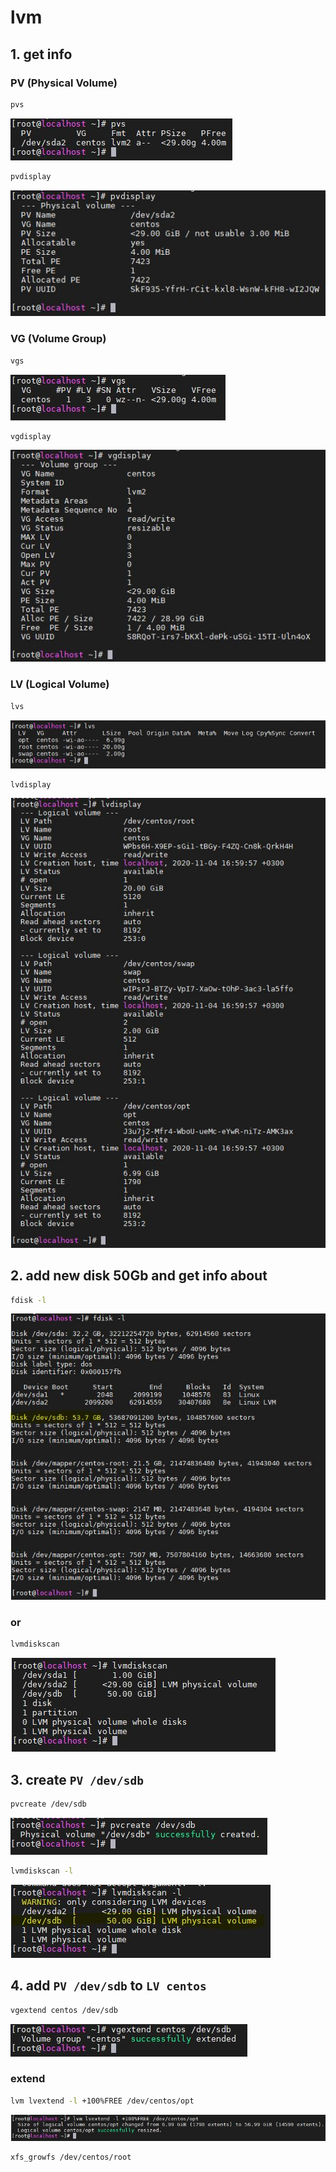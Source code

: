 # lvm
## 1. get info
### PV (Physical Volume)
```bash
pvs
```
![pvs](https://github.com/aniucum/knowledge-base/blob/master/lvm/images/01_pvc.jpg?raw=true)
```bash
pvdisplay
```
![pvdisplay](https://github.com/aniucum/knowledge-base/blob/master/lvm/images/02_pvdisplay.jpg?raw=true)
### VG (Volume Group)
```bash
vgs
```
![vgs](https://github.com/aniucum/knowledge-base/blob/master/lvm/images/03_vgs.jpg?raw=true)
```bash
vgdisplay
```
![vgdisplay](https://github.com/aniucum/knowledge-base/blob/master/lvm/images/04_vgdisplay.jpg?raw=true)
### LV (Logical Volume)
```bash
lvs
```
![lvs](https://github.com/aniucum/knowledge-base/blob/master/lvm/images/05_lvs.jpg?raw=true)
```bash
lvdisplay
```
![lvdisplay](https://github.com/aniucum/knowledge-base/blob/master/lvm/images/06_lvdisplay.jpg?raw=true)


## 2. add new disk 50Gb and get info about
```bash
fdisk -l
```
![fdisk01](https://github.com/aniucum/knowledge-base/blob/master/lvm/images/07_fdisk01.jpg?raw=true)
### or
```bash
lvmdiskscan
```
![lvmdiskscan](https://github.com/aniucum/knowledge-base/blob/master/lvm/images/08_lvmdiskscan.jpg?raw=true)


## 3. create `PV /dev/sdb`
```bash
pvcreate /dev/sdb
```
![pvcreate](https://github.com/aniucum/knowledge-base/blob/master/lvm/images/09_pvcreate.jpg?raw=true)
```bash
lvmdiskscan -l
```
![pvcreate](https://github.com/aniucum/knowledge-base/blob/master/lvm/images/10_lvmdiskscan.jpg?raw=true)



## 4. add `PV /dev/sdb` to `LV centos`
```bash
vgextend centos /dev/sdb
```
![vgextend](https://github.com/aniucum/knowledge-base/blob/master/lvm/images/11_vgextend.jpg?raw=true)
### extend  
```bash
lvm lvextend -l +100%FREE /dev/centos/opt
```
![lvextend](https://github.com/aniucum/knowledge-base/blob/master/lvm/images/12_lvextend.jpg?raw=true)


```bash
xfs_growfs /dev/centos/root
```
